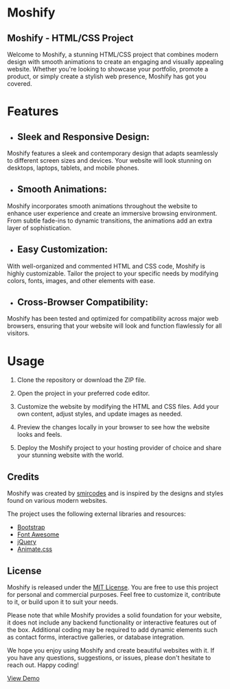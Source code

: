 # Moshify
## Moshify - HTML/CSS Project


Welcome to Moshify, a stunning HTML/CSS project that combines modern design with smooth animations to create an engaging and visually appealing website. Whether you're looking to showcase your portfolio, promote a product, or simply create a stylish web presence, Moshify has got you covered.

# Features
- ## Sleek and Responsive Design:
 Moshify features a sleek and contemporary design that adapts seamlessly to different screen sizes and devices. Your website will look stunning on desktops, laptops, tablets, and mobile phones.

- ## Smooth Animations:
 Moshify incorporates smooth animations throughout the website to enhance user experience and create an immersive browsing environment. From subtle fade-ins to dynamic transitions, the animations add an extra layer of sophistication.

- ## Easy Customization:
 With well-organized and commented HTML and CSS code, Moshify is highly customizable. Tailor the project to your specific needs by modifying colors, fonts, images, and other elements with ease.

- ## Cross-Browser Compatibility:
 Moshify has been tested and optimized for compatibility across major web browsers, ensuring that your website will look and function flawlessly for all visitors.

# Usage

1. Clone the repository or download the ZIP file.

1. Open the project in your preferred code editor.

1. Customize the website by modifying the HTML and CSS files. Add your own content, adjust styles, and update images as needed.

1. Preview the changes locally in your browser to see how the website looks and feels.

1. Deploy the Moshify project to your hosting provider of choice and share your stunning website with the world.

## Credits
Moshify was created by [smircodes](https://smircodes.github.io/Moshify/) and is inspired by the designs and styles found on various modern websites.

The project uses the following external libraries and resources:
- [Bootstrap](https://getbootstrap.com/)
- [Font Awesome](https://fontawesome.com/)
- [jQuery](https://jquery.com/)
- [Animate.css](https://animate.style/)

## License
Moshify is released under the [MIT License](https://github.com/smircodes/Moshify/blob/main/LICENSE). You are free to use this project for personal and commercial purposes. Feel free to customize it, contribute to it, or build upon it to suit your needs.

Please note that while Moshify provides a solid foundation for your website, it does not include any backend functionality or interactive features out of the box. Additional coding may be required to add dynamic elements such as contact forms, interactive galleries, or database integration.

We hope you enjoy using Moshify and create beautiful websites with it. If you have any questions, suggestions, or issues, please don't hesitate to reach out. Happy coding!

[View Demo](https://aaramiss.github.io/Moshify/)

